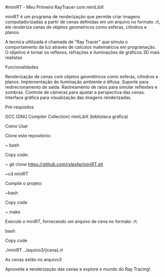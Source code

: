 #miniRT - Meu Primeiro RayTracer com miniLibX

miniRT é um programa de renderização que permite criar imagens computadorizadas a partir de cenas definidas em um arquivo no formato .rt, ele renderiza cenas de objetos geometricos como esferas, cilindros e planos. 

A tecnica ultilizada é chamada de "Ray Tracer" que simula o comportamento da luz através de calculos matematicos em programação. O objetivo é tornar os reflexos, refrações e iluminações de gráficos 3D mais realistas

Funcionalidades

Renderização de cenas com objetos geométricos como esferas, cilindros e planos.
Implementação de iluminação ambiente e difusa.
Suporte para redirecionamento de saída.
Rastreamento de raios para simular reflexões e sombras.
Controle de câmeras para ajustar a perspectiva das cenas.
Interface gráfica para visualização das imagens renderizadas.

Pré-requisitos

GCC (GNU Compiler Collection)
miniLibX (biblioteca gráfica)

Como Usar

Clone este repositório:

~ bash

Copy code:

~ git clone https://github.com/rsleslie/miniRT.git

~cd miniRT

Compile o projeto:

~bash

Copy code

~ make

Execute o miniRT, fornecendo um arquivo de cena no formato .rt:

bash

Copy code

./miniRT ../aquivo3/{cena}.rt

As cenas estão no arquivo3

Aproveite a renderização das cenas e explore o mundo do Ray Tracing!
